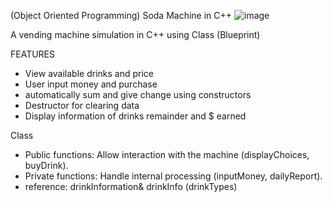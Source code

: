 (Object Oriented Programming) Soda Machine in C++
![image](https://github.com/user-attachments/assets/99c9f703-189a-4192-ae64-c84c7ff3014f)

A vending machine simulation in C++ using Class (Blueprint)


FEATURES
- View available drinks and price
- User input money and purchase
- automatically sum and give change using constructors
- Destructor for clearing data
- Display information of drinks remainder and $ earned

Class
- Public functions: Allow interaction with the machine (displayChoices, buyDrink).
- Private functions: Handle internal processing (inputMoney, dailyReport).
- reference: drinkInformation& drinkInfo (drinkTypes)
